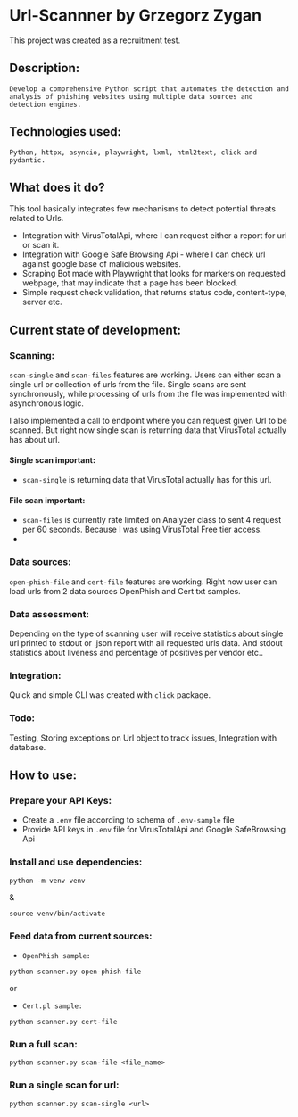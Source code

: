 # Url-Scannner by Grzegorz Zygan
This project was created as a recruitment test.


## Description:
`
Develop a comprehensive Python script that automates the detection and analysis of phishing
websites using multiple data sources and detection engines.
`


## Technologies used:
`
Python, httpx, asyncio, playwright, lxml, html2text, click and pydantic.
`


## What does it do?
This tool basically integrates few mechanisms to detect potential threats related to Urls.

- Integration with VirusTotalApi, where I can request either a report for url or scan it.
- Integration with Google Safe Browsing Api - where I can check url against google base of malicious websites.
- Scraping Bot made with Playwright that looks for markers on requested webpage, 
that may indicate that a page has been blocked.
- Simple request check validation, that returns status code, content-type, server etc.


## Current state of development:
### Scanning:
`scan-single` and `scan-files` features are working.
Users can either scan a single url or collection of urls from the file.
Single scans are sent synchronously, while processing of urls from the file was implemented with asynchronous logic.

I also implemented a call to endpoint where you can request given Url to be scanned.
But right now single scan is returning data that VirusTotal actually has about url. 
#### Single scan important:
- `scan-single` is returning data that VirusTotal actually has for this url.
#### File scan important:
- `scan-files` is currently rate limited on Analyzer class to sent 4 request per 60 seconds.
Because I was using VirusTotal Free tier access.
- 

### Data sources:
`open-phish-file` and `cert-file` features are working.
Right now user can load urls from 2 data sources OpenPhish and Cert txt samples.

### Data assessment:
Depending on the type of scanning user will receive statistics about single url printed to stdout or .json report with all requested urls data.
And stdout statistics about liveness and percentage of positives per vendor etc..

### Integration:
Quick and simple CLI was created with `click` package.

### Todo:
Testing, Storing exceptions on Url object to track issues, Integration with database.


## How to use:
### Prepare your API Keys:
- Create a `.env` file according to schema of `.env-sample` file
- Provide API keys in `.env` file for VirusTotalApi and Google SafeBrowsing Api

### Install and use dependencies:
```commandline
python -m venv venv
```
&
```commandline
source venv/bin/activate
```

### Feed data from current sources:

- `OpenPhish sample:`
```commandline
python scanner.py open-phish-file
```
or
- `Cert.pl sample:`
```commandline
python scanner.py cert-file
```

### Run a full scan:
```commandline
python scanner.py scan-file <file_name>
```

### Run a single scan for url:
```commandline
python scanner.py scan-single <url>
```